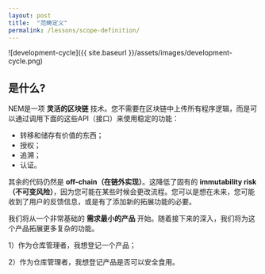 ```yaml
---
layout: post
title:  "范畴定义"
permalink: /lessons/scope-definition/
---
```


![development-cycle]({{ site.baseurl }}/assets/images/development-cycle.png)

## 是什么?

NEM是一项 **灵活的区块链** 技术。您不需要在区块链中上传所有程序逻辑，而是可以通过调用下面的这些API（接口）来使用稳定的功能：

* 转移和储存有价值的东西；
* 授权；
* 追溯；
* 认证。

其余的代码仍然是 **off-chain（在链外实现）**。这降低了固有的 **immutability risk（不可变风险）**，因为您可能在某些时候会更改流程。您可以是想在未来，您可能收到了用户的反馈信息，或是有了添加新的拓展功能的必要。

我们将从一个非常基础的 **需求最小的产品** 开始。随着接下来的深入，我们将为这个产品拓展更多复杂的功能。

1）作为仓库管理者，我想登记一个产品；

2）作为仓库管理者，我想登记产品是否可以安全食用。
